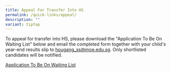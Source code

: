 ```yaml
---
title: Appeal For Transfer Into HS
permalink: /quick-links/appeal/
description: ""
variant: tiptap
---
```

<p>To appeal for transfer into HS, please download the "Application To Be On Waiting List" below and email the completed form together with your child's year-end results slip to&nbsp;<a href="mailto:hougang_ss@moe.edu.sg" rel="noopener noreferrer nofollow" target="_blank">hougang_ss@moe.edu.sg</a>. Only shortlisted candidates will be notified.  </p><p><a href="/files/Admin/Application_to_be_on_Waiting_List_w_e_f_Dec_2023.pdf" rel="noopener noreferrer nofollow" target="_blank">Application To Be On Waiting List</a></p>
